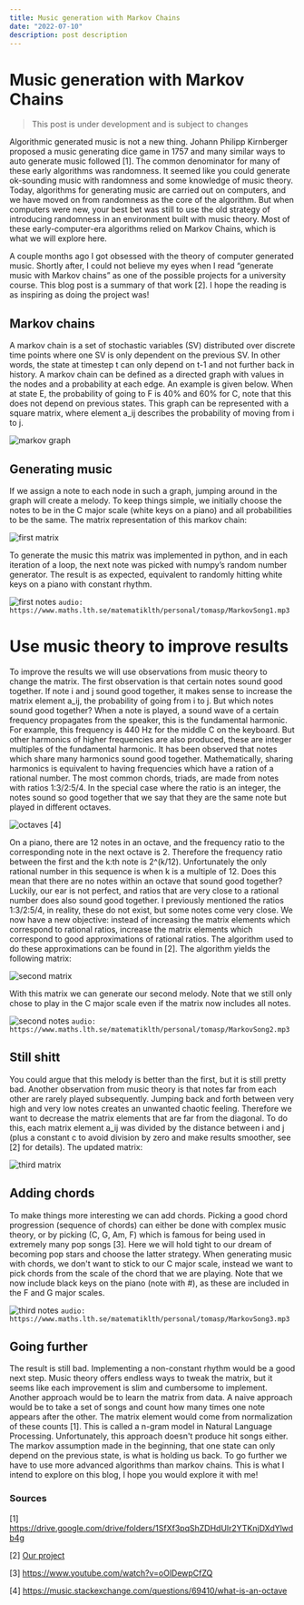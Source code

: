 ```yaml
---
title: Music generation with Markov Chains
date: "2022-07-10"
description: post description
---
```



# Music generation with Markov Chains

> This post is under development and is subject to changes 

Algorithmic generated music is not a new thing. Johann Philipp Kirnberger proposed a music generating dice game in 1757 and many similar ways to auto generate music followed [1]. The common denominator for many of these early algorithms was randomness. It seemed like you could generate ok-sounding music with randomness and some knowledge of music theory. Today, algorithms for generating music are carried out on computers, and we have moved on from randomness as the core of the algorithm. But when computers were new, your best bet was still to use the old strategy of introducing randomness in an environment built with music theory. Most of these early-computer-era algorithms relied on Markov Chains, which is what we will explore here.

A couple months ago I got obsessed with the theory of computer generated music. Shortly after, I could not believe my eyes when I read “generate music with Markov chains” as one of the possible projects for a university course. This blog post is a summary of that work [2]. I hope the reading is as inspiring as doing the project was!

## Markov chains
A markov chain is a set of stochastic variables (SV) distributed over discrete time points where one SV is only dependent on the previous SV. In other words, the state at timestep t can only depend on t-1 and not further back in history. A markov chain can be defined as a directed graph with values in the nodes and a probability at each edge. An example is given below. When at state E, the probability of going to F is 40% and 60% for C, note that this does not depend on previous states. This graph can be represented with a square matrix, where element a_ij describes the probability of moving from i to j.

![markov graph](./images/markov_graph.png)

## Generating music
If we assign a note to each node in such a graph, jumping around in the graph will create a melody. To keep things simple, we initially choose the notes to be in the C major scale (white keys on a piano) and all probabilities to be the same. The matrix representation of this markov chain:

![first matrix](./images/first_matrix.png)

To generate the music this matrix was implemented in python, and in each iteration of a loop, the next note was picked with numpy’s random number generator. The result is as expected, equivalent to randomly hitting white keys on a piano with constant rhythm.


![first notes](./images/first_notes.png)
`audio: https://www.maths.lth.se/matematiklth/personal/tomasp/MarkovSong1.mp3`

# Use music theory to improve results
To improve the results we will use observations from music theory to change the matrix. The first observation is that certain notes sound good together. If note i and j sound good together, it makes sense to increase the matrix element a_ij, the probability of going from i to j. But which notes sound good together? When a note is played, a sound wave of a certain frequency propagates from the speaker, this is the fundamental harmonic. For example, this frequency is 440 Hz for the middle C on the keyboard. But other harmonics of higher frequencies are also produced, these are integer multiples of the fundamental harmonic. It has been observed that notes which share many harmonics sound good together. Mathematically, sharing harmonics is equivalent to having frequencies which have a ration of a rational number. The most common chords, triads, are made from notes with ratios 1:3/2:5/4. In the special case where the ratio is an integer, the notes sound so good together that we say that they are the same note but played in different octaves.

![octaves](./images/octaves.png)
[4]

On a piano, there are 12 notes in an octave, and the frequency ratio to the corresponding note in the next octave is 2. Therefore the frequency ratio between the first and the k:th note is 2^(k/12). Unfortunately the only rational number in this sequence is when k is a multiple of 12. Does this mean that there are no notes within an octave that sound good together? Luckily, our ear is not perfect, and ratios that are very close to a rational number does also sound good together. I previously mentioned the ratios 1:3/2:5/4, in reality, these do not exist, but some notes come very close. We now have a new objective: instead of increasing the matrix elements which correspond to rational ratios, increase the matrix elements which correspond to good approximations of rational ratios. The algorithm used to do these approximations can be found in [2]. The algorithm yields the following matrix:

![second matrix](./images/second_matrix.png)

With this matrix we can generate our second melody. Note that we still only chose to play in the C major scale even if the matrix now includes all notes.

![second notes](./images/second_notes.png)
`audio: https://www.maths.lth.se/matematiklth/personal/tomasp/MarkovSong2.mp3`

## Still shitt
You could argue that this melody is better than the first, but it is still pretty bad. Another observation from music theory is that notes far from each other are rarely played subsequently. Jumping back and forth between very high and very low notes creates an unwanted chaotic feeling. Therefore we want to decrease the matrix elements that are far from the diagonal. To do this, each matrix element a_ij was divided by the distance between i and j (plus a constant c to avoid division by zero and make results smoother, see [2] for details). The updated matrix:

![third matrix](./images/third_matrix.png)

## Adding chords
To make things more interesting we can add chords. Picking a good chord progression (sequence of chords) can either be done with complex music theory, or by picking (C, G, Am, F) which is famous for being used in extremely many pop songs [3]. Here we will hold tight to our dream of becoming pop stars and choose the latter strategy. When generating music with chords, we don't want to stick to our C major scale, instead we want to pick chords from the scale of the chord that we are playing. Note that we now include black keys on the piano (note with #), as these are included in the F and G major scales.

![third notes](./images/third_notes.png)
`audio: https://www.maths.lth.se/matematiklth/personal/tomasp/MarkovSong3.mp3`

## Going further
The result is still bad. Implementing a non-constant rhythm would be a good next step. Music theory offers endless ways to tweak the matrix, but it seems like each improvement is slim and cumbersome to implement. Another approach would be to learn the matrix from data. A naive approach would be to take a set of songs and count how many times one note appears after the other. The matrix element would come from normalization of these counts [1]. This is called a n-gram model in Natural Language Processing. Unfortunately, this approach doesn't produce hit songs either. The markov assumption made in the beginning, that one state can only depend on the previous state, is what is holding us back. To go further we have to use more advanced algorithms than markov chains. This is what I intend to explore on this blog, I hope you would explore it with me!

### Sources
[1] https://drive.google.com/drive/folders/1SfXf3pqShZDHdUlr2YTKnjDXdYlwdb4g

[2] [Our project](./Matkomm_AutoMusik_Projekt.pdf)

[3] https://www.youtube.com/watch?v=oOlDewpCfZQ

[4] https://music.stackexchange.com/questions/69410/what-is-an-octave




